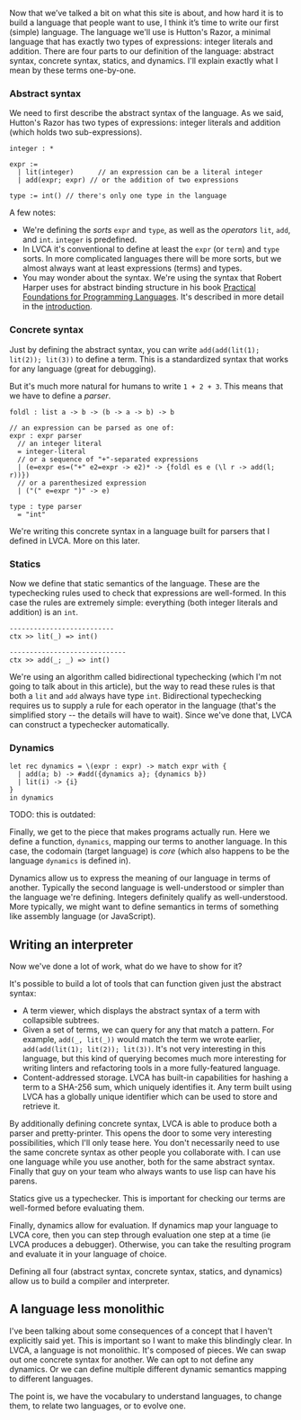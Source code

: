 Now that we’ve talked a bit on what this site is about, and how hard it is to build a language that people want to use, I think it’s time to write our first (simple) language.
The language we'll use is Hutton's Razor, a minimal language that has exactly two types of expressions: integer literals and addition.
There are four parts to our definition of the language: abstract syntax, concrete syntax, statics, and dynamics. I'll explain exactly what I mean by these terms one-by-one.

### Abstract syntax

We need to first describe the abstract syntax of the language. As we said,
Hutton's Razor has two types of expressions: integer literals and addition
(which holds two sub-expressions).

```
integer : *

expr :=
  | lit(integer)      // an expression can be a literal integer
  | add(expr; expr) // or the addition of two expressions

type := int() // there's only one type in the language
```

A few notes:
* We're defining the *sorts* `expr` and `type`, as well as the *operators*
  `lit`, `add`, and `int`. `integer` is predefined.
* In LVCA it's conventional to define at least the `expr` (or `term`) and `type` sorts. In more complicated languages there will be more sorts, but we almost always want at least expressions (terms) and types.
* You may wonder about the syntax. We're using the syntax that Robert Harper uses for abstract binding structure in his book [Practical Foundations for Programming Languages](http://www.cs.cmu.edu/~rwh/pfpl/). It's described in more detail in the [introduction](/introduction).

### Concrete syntax

Just by defining the abstract syntax, you can write `add(add(lit(1); lit(2)); lit(3))` to define a term. This is a standardized syntax that works for any language (great for debugging).

But it's much more natural for humans to write `1 + 2 + 3`. This means that we have to define a *parser*.

```
foldl : list a -> b -> (b -> a -> b) -> b

// an expression can be parsed as one of:
expr : expr parser
  // an integer literal
  = integer-literal
  // or a sequence of "+"-separated expressions
  | (e=expr es=("+" e2=expr -> e2)* -> {foldl es e (\l r -> add(l; r))})
  // or a parenthesized expression
  | ("(" e=expr ")" -> e)

type : type parser
  = "int"
```

We're writing this concrete syntax in a language built for parsers that I defined in LVCA. More on this later.

### Statics

Now we define that static semantics of the language. These are the typechecking rules used to check that expressions are well-formed.
In this case the rules are extremely simple: everything (both integer literals and addition) is an `int`.

```
--------------------------
ctx >> lit(_) => int()

-----------------------------
ctx >> add(_; _) => int()
```

We're using an algorithm called bidirectional typechecking (which I'm not going to talk about in this article), but the way to read these rules is that both a `lit` and `add` always have type `int`. Bidirectional typechecking requires us to supply a rule for each operator in the language (that's the simplified story -- the details will have to wait). Since we've done that, LVCA can construct a typechecker automatically.

### Dynamics

```
let rec dynamics = \(expr : expr) -> match expr with {
  | add(a; b) -> #add({dynamics a}; {dynamics b})
  | lit(i) -> {i}
}
in dynamics
```

TODO: this is outdated:

Finally, we get to the piece that makes programs actually run. Here we define a function, `dynamics`, mapping our terms to another language. In this case, the codomain (target language) is _core_ (which also happens to be the language `dynamics` is defined in).

Dynamics allow us to express the meaning of our language in terms of another. Typically the second language is well-understood or simpler than the language we're defining. Integers definitely qualify as well-understood. More typically, we might want to define semantics in terms of something like assembly language (or JavaScript).

## Writing an interpreter

Now we've done a lot of work, what do we have to show for it?

It's possible to build a lot of tools that can function given just the abstract syntax:

* A term viewer, which displays the abstract syntax of a term with collapsible
  subtrees.
* Given a set of terms, we can query for any that match a pattern. For example,
  `add(_, lit(_))` would match the term we wrote earlier, `add(add(lit(1);
  lit(2)); lit(3))`. It's not very interesting in this language, but this kind
  of querying becomes much more interesting for writing linters and refactoring
  tools in a more fully-featured language.
* Content-addressed storage. LVCA has built-in capabilities for hashing a term
  to a SHA-256 sum, which uniquely identifies it. Any term built using LVCA has
  a globally unique identifier which can be used to store and retrieve it.

By additionally defining concrete syntax, LVCA is able to produce both a parser
and pretty-printer. This opens the door to some very interesting possibilities,
which I'll only tease here. You don't necessarily need to use the same concrete
syntax as other people you collaborate with. I can use one language while you
use another, both for the same abstract syntax. Finally that guy on your team
who always wants to use lisp can have his parens.

Statics give us a typechecker. This is important for checking our terms are
well-formed before evaluating them.

Finally, dynamics allow for evaluation. If dynamics map your language to LVCA
core, then you can step through evaluation one step at a time (ie LVCA produces
a debugger). Otherwise, you can take the resulting program and evaluate it in
your language of choice.

Defining all four (abstract syntax, concrete syntax, statics, and dynamics)
allow us to build a compiler and interpreter.

## A language less monolithic

I've been talking about some consequences of a concept that I haven't
explicitly said yet. This is important so I want to make this blindingly clear.
In LVCA, a language is not monolithic. It's composed of pieces. We can swap out
one concrete syntax for another. We can opt to not define any dynamics. Or we
can define multiple different dynamic semantics mapping to different languages.

The point is, we have the vocabulary to understand languages, to change them,
to relate two languages, or to evolve one.
